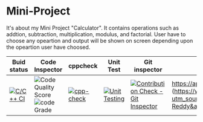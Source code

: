 # Mini-Project
It's about my Mini Project "Calculator". It contains operations such as addtion, subtraction, multiplication, modulus, and factorial. User have to choose any opeartion and output will be shown on screen depending upon the opeartion user have choosed.
<br />

|Buid status |Code Inspector |cppcheck   |Unit Test   |Git inspector     |codacy|
|------------|---------------|-----------|------------|------------------|------|
|[![C/C++ CI](https://github.com/Prudhvidharreddy/Prudhvidhar-Reddy/actions/workflows/cppbuild.yml/badge.svg)](https://github.com/Prudhvidharreddy/Prudhvidhar-Reddy/actions/workflows/cppbuild.yml)|![Code Quality Score](https://www.code-inspector.com/project/25173/score/svg) ![code Grade](https://www.code-inspector.com/project/25173/status/svg)|[![cpp-check](https://github.com/Prudhvidharreddy/Prudhvidhar-Reddy/actions/workflows/cppcheck.yml/badge.svg)](https://github.com/Prudhvidharreddy/Prudhvidhar-Reddy/actions/workflows/cppcheck.yml)|[![Unit Testing](https://github.com/Prudhvidharreddy/Prudhvidhar-Reddy/actions/workflows/Unit%20Test.yml/badge.svg)](https://github.com/Prudhvidharreddy/Prudhvidhar-Reddy/actions/workflows/Unit%20Test.yml)|[![Contribution Check - Git Inspector](https://github.com/Prudhvidharreddy/Prudhvidhar-Reddy/actions/workflows/git%20inspector.yml/badge.svg)](https://github.com/Prudhvidharreddy/Prudhvidhar-Reddy/actions/workflows/git%20inspector.yml)|https://app.codacy.com/project/badge/Grade/014db54fb5654b7bb0d73504726afcf3)](https://www.codacy.com/gh/Prudhvidharreddy/Prudhvidhar-Reddy/dashboard?utm_source=github.com&amp;utm_medium=referral&amp;utm_content=Prudhvidharreddy/Prudhvidhar-Reddy&amp;utm_campaign=Badge_Grade
